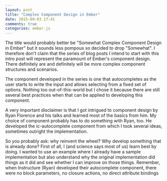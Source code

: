 ```yaml
---
layout: post
title: "Complex Component Design in Ember"
date: 2015-09-03 17:41
comments: true
categories: ember.js
---
```


The title would probably better be "Somewhat Complex Component Design in Ember"
but it sounds less pompous so decided to drop "Somewhat". I therefore don't
claim that the series of blog posts I intend to start with this intro post will
represent the paramount of Ember's component design. There definitely are and
definitely will be more complex component structures and scenarios.

The component developed in the series is one that autocompletes as the user
starts to write the input and allows selecting from a fixed set of options.
Nothing too out-of-this-world but I chose it because there are still several
best practices when that can be applied to developing this component.

A very important disclaimer is that I got intrigued to component design by Ryan
Florence and his talks and learned most of the basics from him. My choice of
component probably has to do something with Ryan, too. He developed the
ic-autocomplete component from which I took several ideas, sometimes outright
the implementation.

So you probably ask: why reinvent the wheel? Why develop something that is
already done? First of all, I (and science says most of us) learn best by doing.
I wanted to use an example where I already have a sample implementation but also
understand why the original implementation did things as it did and see whether
I can improve on those things. Remember, when Instructure (Ryan) developed their
autocomplete component, there were no block parameters, no closure actions, no
direct attribute bindings
